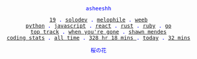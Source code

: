 <p align="center" style="color:blue"><samp>asheeshh</samp></p>        <p align="center" style="color:blue">        <samp>            <a href="">19</a> .            <a href="">solodev</a> .            <a href="">melophile</a> .            <a href="">weeb</a></br>            <a href="">python</a> .            <a href="">javascript</a> .            <a href="">react</a> .            <a href="">rust</a> .            <a href="">ruby</a> .            <a href="">go</a></br>            <a href="https://open.spotify.com/track/0U1W2LZVUX7qTm7dDpqxh6">top track</a> .            <a href="https://open.spotify.com/track/0U1W2LZVUX7qTm7dDpqxh6">when you're gone</a> .            <a href="https://open.spotify.com/track/0U1W2LZVUX7qTm7dDpqxh6">shawn mendes</a></br>            <a href="https://wakatime.com/@asheeshh">coding stats</a> .            <a href="https://wakatime.com/@asheeshh">all time</a> .            <a href="https://wakatime.com/@asheeshh">            328 hr 18 mins        </a> .            <a href="https://wakatime.com/@asheeshh">today</a> .            <a href="https://wakatime.com/@asheeshh">32 mins</a>        </samp>        </p>        <p align="center" style="color:blue"><samp>桜の花</samp></p>